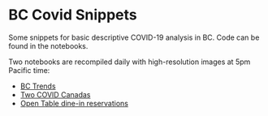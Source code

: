 # BC Covid Snippets

Some snippets for basic descriptive COVID-19 analysis in BC. Code can be found in the notebooks.

Two notebooks are recompiled daily with high-resolution images at 5pm Pacific time:

* [BC Trends](https://github.com/mountainMath/BCCovidSnippets/blob/main/bc_covid_trends.md)
* [Two COVID Canadas](https://github.com/mountainMath/BCCovidSnippets/blob/main/two_covid_canadas.md)
* [Open Table dine-in reservations](https://github.com/mountainMath/BCCovidSnippets/blob/main/open_table.md)

